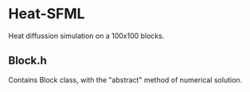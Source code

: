 # Heat-SFML

Heat diffussion simulation on a 100x100 blocks.

## Block.h

Contains Block class, with the "abstract" method of numerical solution.
